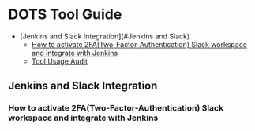 <h1>DOTS Tool Guide</h1>

- [Jenkins and Slack Integration](#Jenkins and Slack)
    * [How to activate 2FA(Two-Factor-Authentication) Slack workspace and integrate with Jenkins](#2FA)
    * [Tool Usage Audit](#Tool-Usage-Audit)



## Jenkins and Slack Integration

### How to activate 2FA(Two-Factor-Authentication) Slack workspace and integrate with Jenkins
